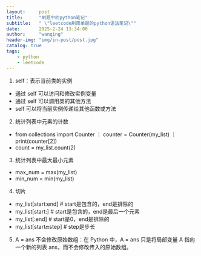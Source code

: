 ```yaml
---
layout:     post
title:      "刷题中的python笔记"
subtitle:   " \"leetcode刷简单题的python语法笔记\""
date:       2025-2-24 13:34:00
author:     "wanqing"
header-img: "img/in-post/post.jpg"
catalog: true
tags:
    - python
    - leetcode
---
```


1. self：表示当前类的实例
- 通过 self 可以访问和修改实例变量
- 通过 self 可以调用类的其他方法
- self 可以将当前实例传递给其他函数或方法
2. 统计列表中元素的计数
- from collections import Counter ｜ counter = Counter(my_list) ｜ print(counter[2]) 
- count = my_list.count(2)
3. 统计列表中最大最小元素
- max_num = max(my_list)
- min_num = min(my_list)
4. 切片
- my_list[start:end] # start是包含的，end是排除的
- my_list[start:] # start是包含的，end是最后一个元素
- my_list[:end] # start是0，end是排除的
- my_list[start:end:step] # step是步长
5. A = ans 不会修改原始数组：在 Python 中，A = ans 只是将局部变量 A 指向一个新的列表 ans，而不会修改传入的原始数组。
